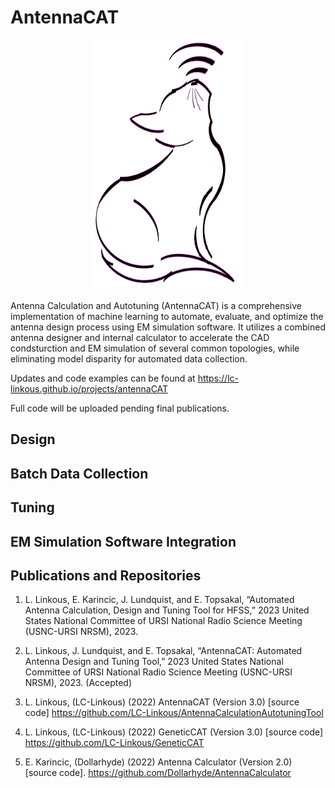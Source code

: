# AntennaCAT


<p align="center">
 <img src="https://github.com/LC-Linkous/AntennaCalculationAutotuningTool/blob/main/media/antennaCAT-icons/transparent-antennaCAT-logo.png" height="400" >
</p>


Antenna Calculation and Autotuning (AntennaCAT) is a comprehensive implementation of machine learning to automate, evaluate, and optimize the antenna design process using EM simulation software. It utilizes a combined antenna designer and internal calculator to accelerate the CAD condsturction and EM simulation of several common topologies, while eliminating model disparity for automated data collection.

Updates and code examples can be found at https://lc-linkous.github.io/projects/antennaCAT

Full code will be uploaded pending final publications. 


## Design


## Batch Data Collection


## Tuning


## EM Simulation Software Integration


## Publications and Repositories

1. L. Linkous, E. Karincic, J. Lundquist, and E. Topsakal, “Automated Antenna Calculation, Design and Tuning Tool for HFSS,” 2023 United States National Committee of URSI National Radio Science Meeting (USNC-URSI NRSM), 2023.

2. L. Linkous, J. Lundquist, and E. Topsakal, “AntennaCAT: Automated Antenna Design and Tuning Tool,” 2023 United States National Committee of URSI National Radio Science Meeting (USNC-URSI NRSM), 2023. (Accepted)

3. L. Linkous, (LC-Linkous) (2022) AntennaCAT (Version 3.0) [source code] https://github.com/LC-Linkous/AntennaCalculationAutotuningTool 

4. L. Linkous, (LC-Linkous) (2022) GeneticCAT (Version 3.0) [source code] https://github.com/LC-Linkous/GeneticCAT  

5. E. Karincic, (Dollarhyde) (2022) Antenna Calculator (Version 2.0) [source code]. https://github.com/Dollarhyde/AntennaCalculator 



